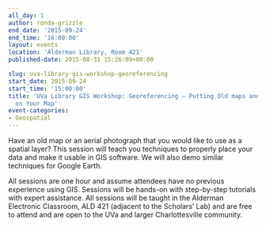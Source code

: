 ```yaml
---
all_day: 1
author: ronda-grizzle
end_date: '2015-09-24'
end_time: '16:00:00'
layout: events
location: 'Alderman Library, Room 421'
published-date: 2015-08-31 15:26:09+00:00

slug: uva-library-gis-workshop-georeferencing
start_date: 2015-09-24
start_time: '15:00:00'
title: 'UVa Library GIS Workshop: Georeferencing – Putting Old maps and Aerial Photos
  on Your Map'
event-categories:
- Geospatial
---
```


Have an old map or an aerial photograph that you would like to use as a spatial layer?  This session will teach you techniques to properly place your data and make it usable in GIS software.  We will also demo similar techniques for Google Earth.

All sessions are one hour and assume attendees have no previous experience using GIS. Sessions will be hands-on with step-by-step tutorials with expert assistance. All sessions will be taught in the Alderman Electronic Classroom, ALD 421 (adjacent to the Scholars’ Lab) and are free to attend and are open to the UVa and larger Charlottesville community.
